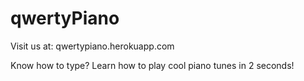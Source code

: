 # qwertyPiano

Visit us at: qwertypiano.herokuapp.com

Know how to type? Learn how to play cool piano tunes in 2 seconds!
